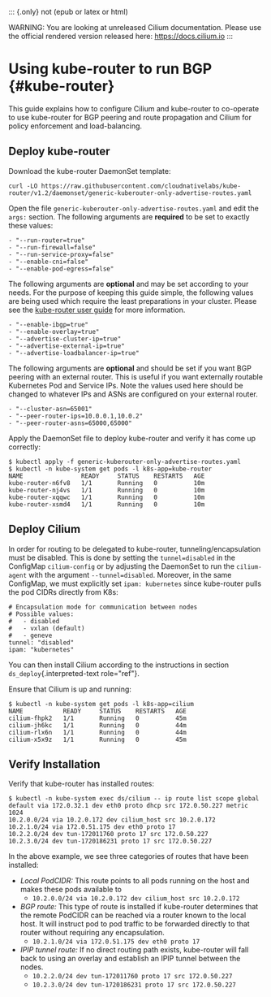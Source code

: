::: {.only}
not (epub or latex or html)

WARNING: You are looking at unreleased Cilium documentation. Please use
the official rendered version released here: <https://docs.cilium.io>
:::

Using kube-router to run BGP {#kube-router}
============================

This guide explains how to configure Cilium and kube-router to
co-operate to use kube-router for BGP peering and route propagation and
Cilium for policy enforcement and load-balancing.

Deploy kube-router
------------------

Download the kube-router DaemonSet template:

``` {.shell-session}
curl -LO https://raw.githubusercontent.com/cloudnativelabs/kube-router/v1.2/daemonset/generic-kuberouter-only-advertise-routes.yaml
```

Open the file `generic-kuberouter-only-advertise-routes.yaml` and edit
the `args:` section. The following arguments are **required** to be set
to exactly these values:

``` {.yaml}
- "--run-router=true"
- "--run-firewall=false"
- "--run-service-proxy=false"
- "--enable-cni=false"
- "--enable-pod-egress=false"
```

The following arguments are **optional** and may be set according to
your needs. For the purpose of keeping this guide simple, the following
values are being used which require the least preparations in your
cluster. Please see the [kube-router user
guide](https://github.com/cloudnativelabs/kube-router/blob/master/docs/user-guide.md)
for more information.

``` {.yaml}
- "--enable-ibgp=true"
- "--enable-overlay=true"
- "--advertise-cluster-ip=true"
- "--advertise-external-ip=true"
- "--advertise-loadbalancer-ip=true"
```

The following arguments are **optional** and should be set if you want
BGP peering with an external router. This is useful if you want
externally routable Kubernetes Pod and Service IPs. Note the values used
here should be changed to whatever IPs and ASNs are configured on your
external router.

``` {.yaml}
- "--cluster-asn=65001"
- "--peer-router-ips=10.0.0.1,10.0.2"
- "--peer-router-asns=65000,65000"
```

Apply the DaemonSet file to deploy kube-router and verify it has come up
correctly:

``` {.shell-session}
$ kubectl apply -f generic-kuberouter-only-advertise-routes.yaml
$ kubectl -n kube-system get pods -l k8s-app=kube-router
NAME                READY     STATUS    RESTARTS   AGE
kube-router-n6fv8   1/1       Running   0          10m
kube-router-nj4vs   1/1       Running   0          10m
kube-router-xqqwc   1/1       Running   0          10m
kube-router-xsmd4   1/1       Running   0          10m
```

Deploy Cilium
-------------

In order for routing to be delegated to kube-router,
tunneling/encapsulation must be disabled. This is done by setting the
`tunnel=disabled` in the ConfigMap `cilium-config` or by adjusting the
DaemonSet to run the `cilium-agent` with the argument
`--tunnel=disabled`. Moreover, in the same ConfigMap, we must explicitly
set `ipam: kubernetes` since kube-router pulls the pod CIDRs directly
from K8s:

``` {.yaml}
# Encapsulation mode for communication between nodes
# Possible values:
#   - disabled
#   - vxlan (default)
#   - geneve
tunnel: "disabled"
ipam: "kubernetes"
```

You can then install Cilium according to the instructions in section
`ds_deploy`{.interpreted-text role="ref"}.

Ensure that Cilium is up and running:

``` {.shell-session}
$ kubectl -n kube-system get pods -l k8s-app=cilium
NAME           READY     STATUS    RESTARTS   AGE
cilium-fhpk2   1/1       Running   0          45m
cilium-jh6kc   1/1       Running   0          44m
cilium-rlx6n   1/1       Running   0          44m
cilium-x5x9z   1/1       Running   0          45m
```

Verify Installation
-------------------

Verify that kube-router has installed routes:

``` {.shell-session}
$ kubectl -n kube-system exec ds/cilium -- ip route list scope global
default via 172.0.32.1 dev eth0 proto dhcp src 172.0.50.227 metric 1024
10.2.0.0/24 via 10.2.0.172 dev cilium_host src 10.2.0.172
10.2.1.0/24 via 172.0.51.175 dev eth0 proto 17
10.2.2.0/24 dev tun-172011760 proto 17 src 172.0.50.227
10.2.3.0/24 dev tun-1720186231 proto 17 src 172.0.50.227
```

In the above example, we see three categories of routes that have been
installed:

-   *Local PodCIDR:* This route points to all pods running on the host
    and makes these pods available to
    -   `10.2.0.0/24 via 10.2.0.172 dev cilium_host src 10.2.0.172`
-   *BGP route:* This type of route is installed if kube-router
    determines that the remote PodCIDR can be reached via a router known
    to the local host. It will instruct pod to pod traffic to be
    forwarded directly to that router without requiring any
    encapsulation.
    -   `10.2.1.0/24 via 172.0.51.175 dev eth0 proto 17`
-   *IPIP tunnel route:* If no direct routing path exists, kube-router
    will fall back to using an overlay and establish an IPIP tunnel
    between the nodes.
    -   `10.2.2.0/24 dev tun-172011760 proto 17 src 172.0.50.227`
    -   `10.2.3.0/24 dev tun-1720186231 proto 17 src 172.0.50.227`

